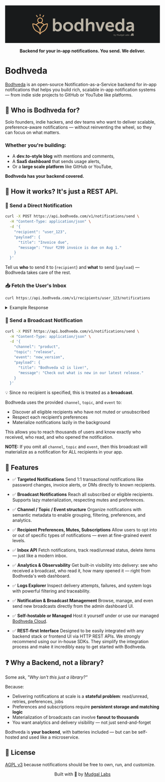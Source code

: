 <p align="center">
  <img src="./.github/screenshots/banner.png" alt="Bodhveda banner" />

</p>

<p align="center"><strong>Backend for your in-app notifications. You send. We deliver.</strong></p>

# Bodhveda

[Bodhveda](https://bodhveda.com/) is an open-source Notification-as-a-Service backend for in-app notifications that helps you build rich, scalable in-app notification systems — from indie side projects to GitHub or YouTube like platforms.


## 🧠 Who is Bodhveda for?

Solo founders, indie hackers, and dev teams who want to deliver scalable, preference-aware notifications — without reinventing the wheel, so they can focus on what matters.

### Whether you're building:

* A **dev.to-style blog** with mentions and comments,
* A **SaaS dashboard** that sends usage alerts,
* Or a **large scale platform** like GitHub or YouTube,

**Bodhveda has your backend covered.**

## 🚀 How it works? It's just a REST API.

### 🎯 Send a Direct Notification

```bash
curl -X POST https://api.bodhveda.com/v1/notifications/send \
  -H "Content-Type: application/json" \
  -d '{
    "recipient": "user_123",
    "payload": {
      "title": "Invoice due",
      "message": "Your ₹299 invoice is due on Aug 1."
    }
  }'
```

Tell us **who** to send it to (`recipient`) and **what** to send (`payload`) — Bodhveda takes care of the rest.

### 📥 Fetch the User's Inbox

```bash
curl https://api.bodhveda.com/v1/recipients/user_123/notifications
```

<details><summary>Example Response</summary>

> Notification delivered to the Recipient.

```json
[
  {
    "payload": {
      "title": "Invoice due",
      "message": "Your ₹299 invoice is due on Aug 1."
    },
    "read": false,
    "delivered_at": "2025-07-30T14:00:00Z"
  }
]
```

</details>


### 📣 Send a Broadcast Notification

```bash
curl -X POST https://api.bodhveda.com/v1/notifications/send \
  -H "Content-Type: application/json" \
  -d '{
    "channel": "product",
    "topic": "release",
    "event": "new_version",
    "payload": {
      "title": "Bodhveda v2 is live!",
      "message": "Check out what is new in our latest release."
    }
  }'
```

💡 Since no recipient is specified, this is treated as a **broadcast**.

Bodhveda uses the provided `channel`, `topic`, and `event` to:

* Discover all eligible recipients who have not muted or unsubscribed
* Respect each recipient’s preferences
* Materialize notifications lazily in the background

This allows you to reach thousands of users and know exactly who received, who read, and who opened the notification.

**NOTE:** If you omit all `channel`, `topic` and `event`, then this broadcast will materialize as a notification for ALL recipients in your app.


## 🧩 Features

* ✅ **Targeted Notifications**
  Send 1:1 transactional notifications like password changes, invoice alerts, or DMs directly to known recipients.

* ✅ **Broadcast Notifications**
  Reach all subscribed or eligible recipients. Supports lazy materialization, respecting mutes and preferences.

* ✅ **Channel / Topic / Event structure**
  Organize notifications with semantic metadata to enable grouping, filtering, preferences, and analytics.

* ✅ **Recipient Preferences, Mutes, Subscriptions**
  Allow users to opt into or out of specific types of notifications — even at fine-grained event levels.

* ✅ **Inbox API**
  Fetch notifications, track read/unread status, delete items — just like a modern inbox.

* ✅ **Analytics & Observability**
  Get built-in visibility into delivery: see who received a broadcast, who read it, how many opened it — right from Bodhveda's web dashboard.

* ✅ **Logs Explorer**
  Inspect delivery attempts, failures, and system logs with powerful filtering and traceability.

* ✅ **Notification & Broadcast Management**
  Browse, manage, and even send new broadcasts directly from the admin dashboard UI.

* ✅ **Self-hostable or Managed**
 Host it yourself under or use our managed [Bodhveda Cloud](https://bodhveda.com/).

* ✅ **REST-first Interface**
  Designed to be easily integrated with any backend stack or frontend UI via HTTP REST APIs. We strongly recommend using our in-house SDKs. They simplify the integration process and make it incredibly easy to get started with Bodhveda.


## ❓ Why a Backend, not a library?

Some ask, *"Why isn't this just a library?"*

Because:

* Delivering notifications at scale is a **stateful problem**: read/unread, retries, preferences, jobs
* Preferences and subscriptions require **persistent storage and matching logic**
* Materialization of broadcasts can involve **fanout to thousands**
* You want analytics and delivery visibility — not just send-and-forget

Bodhveda is **your backend**, with batteries included — but can be self-hosted and used like a microservice.

## 📜 License

[AGPL v3](LICENSE) because notifications should be free to own, run, and customize.

<p align="center">
  Built with 💙 by <a href="https://mudgallabs.com" target="_blank">Mudgal Labs</a>
</p>

